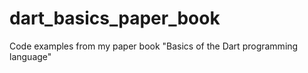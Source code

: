 # dart_basics_paper_book
Code examples from my paper book "Basics of the Dart programming language"
